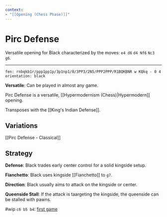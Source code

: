 ```yaml
---
context:
- "[[Opening (Chess Phase)]]"
---
```


# Pirc Defense

Versatile opening for Black characterized by the moves: `e4 d6` `d4 Nf6` `Nc3 g6`.

---

```chesser
fen: rnbqkb1r/ppp1pp1p/3p1np1/8/3PP3/2N5/PPP2PPP/R1BQKBNR w KQkq - 0 4
orientation: black
```

**Versatile**: Can be played in almost any game.

Pirc Defense is a versatile, [[Hypermodernism (Chess)|Hypermodern]] opening.

Transposes with the [[King's Indian Defense]].

## Variations

[[Pirc Defense - Classical]]

## Strategy

**Defense**: Black trades early center control for a solid kingside setup.

**Fianchetto**: Black uses kingside [[Fianchetto]] to `g7`.

**Direction**: Black usually aims to attack on the kingside or center.

**Queenside Stall**: If the attack is taargeting the kingside, the queenside can be stalled with pawns.


#wip `c6 b5 b4`: [first game](https://www.youtube.com/watch?v=cJg3Mlp2W8Q)

